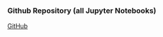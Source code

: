 ### Github Repository (all Jupyter Notebooks)

[GitHub](https://github.com/leonardodecastro/data_science_blog/tree/master/_notebooks)
